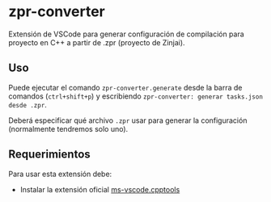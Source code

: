 # zpr-converter

Extensión de VSCode para generar configuración de compilación para proyecto en C++ a partir de .zpr (proyecto de Zinjai).

## Uso

Puede ejecutar el comando `zpr-converter.generate` desde la barra de comandos (`ctrl+shift+p`) y escribiendo `zpr-converter: generar tasks.json desde .zpr`.

Deberá especificar qué archivo `.zpr` usar para generar la configuración (normalmente tendremos solo uno).

## Requerimientos

Para usar esta extensión debe:

- Instalar la extensión oficial [ms-vscode.cpptools](https://marketplace.visualstudio.com/items?itemName=ms-vscode.cpptools)
